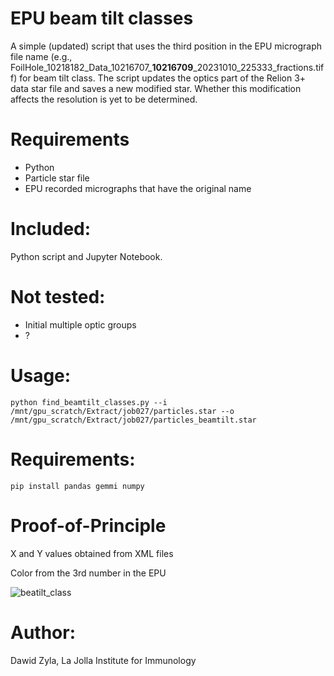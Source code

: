 # EPU beam tilt classes
A simple (updated) script that uses the third position in the EPU micrograph file name (e.g., FoilHole_10218182_Data_10216707_**10216709**_20231010_225333_fractions.tiff) for beam tilt class. The script updates the optics part of the Relion 3+ data star file and saves a new modified star. Whether this modification affects the resolution is yet to be determined.

# Requirements
* Python
* Particle star file
* EPU recorded micrographs that have the original name

# Included: 
Python script and Jupyter Notebook.

# Not tested:
* Initial multiple optic groups
* ?

# Usage: 
`python find_beamtilt_classes.py --i /mnt/gpu_scratch/Extract/job027/particles.star --o /mnt/gpu_scratch/Extract/job027/particles_beamtilt.star`

# Requirements:
`pip install pandas gemmi numpy`

# Proof-of-Principle
X and Y values obtained from XML files

Color from the 3rd number in the EPU

![beatilt_class](https://github.com/dzyla/EPU_beamtiltclasses/assets/20625527/099c368c-6eae-42ef-a4b8-4c347994b6f9)


# Author:
Dawid Zyla, La Jolla Institute for Immunology
